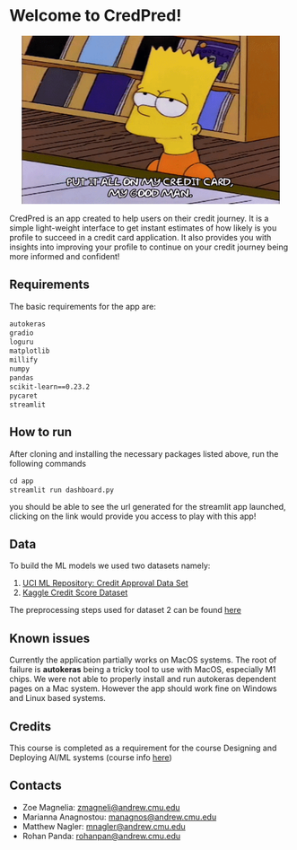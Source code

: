 # Welcome to CredPred!

<p align="center">
  <img width="460" height="300" src="cred.gif">
</p>
CredPred is an app created to help users on their credit journey. It is a simple light-weight interface to get instant estimates of how likely is you profile to succeed in a credit card application. It also provides you with insights into improving your profile to continue on your credit journey being more informed and confident!


## Requirements

The basic requirements for the app are:
```
autokeras
gradio
loguru
matplotlib
millify
numpy
pandas
scikit-learn==0.23.2
pycaret
streamlit
```

## How to run

After cloning and installing the necessary packages listed above, run the following commands
```
cd app
streamlit run dashboard.py
```
you should be able to see the url generated for the streamlit app launched, clicking on the link would provide you access to play with this app!

## Data

To build the ML models we used two datasets namely:

1. [UCI ML Repository: Credit Approval Data Set](https://archive.ics.uci.edu/ml/datasets/credit+approval)
2. [Kaggle Credit Score Dataset](https://www.kaggle.com/datasets/parisrohan/credit-score-classification)

The preprocessing steps used for dataset 2 can be found [here](https://www.kaggle.com/code/clkmuhammed/credit-score-classification-part-1-data-cleaning/notebook) 

## Known issues

Currently the application partially works on MacOS systems. The root of failure is **autokeras** being a tricky tool to use with MacOS, especially M1 chips. We were not able to properly install and run autokeras dependent pages on a Mac system. However the app should work fine on Windows and Linux based systems.

## Credits

This course is completed as a requirement for the course Designing and Deploying AI/ML systems (course info [here](https://www.coursicle.com/cmu/courses/MEG/24679/))


## Contacts

* Zoe Magnelia: zmagneli@andrew.cmu.edu
* Marianna Anagnostou: managnos@andrew.cmu.edu
* Matthew Nagler: mnagler@andrew.cmu.edu
* Rohan Panda: rohanpan@andrew.cmu.edu

